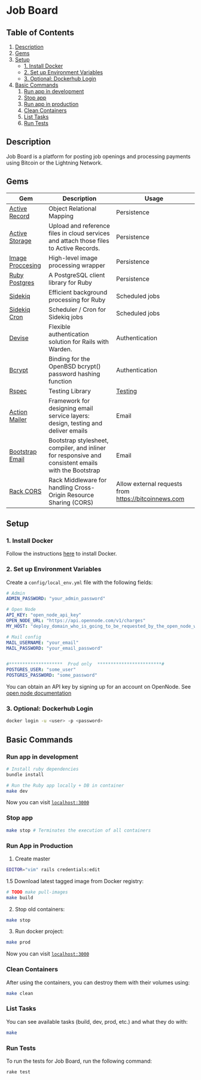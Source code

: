 # Job Board

## Table of Contents

1. [Description](#description)
2. [Gems](#gems)
3. [Setup](#setup)
    - [1. Install Docker](#1-install-docker)
    - [2. Set up Environment Variables](#2-set-up-environment-variables)
    - [3. Optional: Dockerhub Login](#3-optional-login-to-dockerhub-to-push-images)
4. [Basic Commands](#basic-commands)
    1. [Run app in development](#run-app-in-development)
    1. [Stop app](#stop-app)
    1. [Run app in production](#run-app-in-production)
    1. [Clean Containers](#clean-containers)
    1. [List Tasks](#list-tasks)
    1. [Run Tests](#run-tests)


## Description

Job Board is a platform for posting job openings and processing payments using Bitcoin or the Lightning Network.


## Gems

| Gem                                                                      | Description                                | Usage                                   |
|--------------------------------------------------------------------------|--------------------------------------------|-----------------------------------------|
| [Active Record](https://github.com/rails/rails/tree/main/activerecord)   | Object Relational Mapping                  | Persistence                             |
| [Active Storage](https://github.com/rails/rails/tree/main/activestorage) | Upload and reference files in cloud services and attach those files to Active Records. | Persistence                             |
| [Image Proccesing](https://github.com/janko/image_processing)            | High-level image processing wrapper        | Persistence                             |
| [Ruby Postgres](https://github.com/ged/ruby-pg)                          | A PostgreSQL client library for Ruby       | Persistence                             |
| [Sidekiq](https://github.com/sidekiq/sidekiq)                            | Efficient background processing for Ruby   | Scheduled jobs                          |
| [Sidekiq Cron](https://github.com/sidekiq-cron/sidekiq-cron)             | Scheduler / Cron for Sidekiq jobs          | Scheduled jobs                          |
| [Devise](https://github.com/heartcombo/devise)                           | Flexible authentication solution for Rails with Warden. | Authentication             |
| [Bcrypt](https://github.com/bcrypt-ruby/bcrypt-ruby)                     | Binding for the OpenBSD bcrypt() password hashing function | Authentication          |
| [Rspec](https://github.com/rspec/rspec-rails)                            | Testing Library                            | [Testing](spec/jobs/test_job_controller_spec.rb) |
| [Action Mailer](https://github.com/rails/rails/tree/main/actionmailer)   | Framework for designing email service layers: design, testing and deliver emails | Email                                |
| [Bootstrap Email](https://github.com/bootstrap-email/bootstrap-email)    | Bootstrap stylesheet, compiler, and inliner for responsive and consistent emails with the Bootstrap | Email                                |
| [Rack CORS](https://github.com/cyu/rack-cors)                            | Rack Middleware for handling Cross-Origin Resource Sharing (CORS) | Allow external requests from https://bitcoinnews.com |



## Setup

### 1. Install Docker

Follow the instructions [here](https://docs.docker.com/engine/install/) to install Docker.

### 2. Set up Environment Variables

Create a `config/local_env.yml` file with the following fields:

```yml
# Admin
ADMIN_PASSWORD: "your_admin_password"

# Open Node
API_KEY: "open_node_api_key"
OPEN_NODE_URL: "https://api.opennode.com/v1/charges"
MY_HOST: "deploy_domain_who_is_going_to_be_requested_by_the_open_node_webhook"

# Mail config
MAIL_USERNAME: "your_email"
MAIL_PASSWORD: "your_email_password"


#********************  Prod only  ************************#
POSTGRES_USER: "some_user"
POSTGRES_PASSWORD: "some_password"
```

You can obtain an API key by signing up for an account on OpenNode. See [open node documentation](https://developers.opennode.com/docs/creating-a-charge)

### 3. Optional: Dockerhub Login

```bash
docker login -u <user> -p <password>
```

## Basic Commands

### Run app in development

```bash
# Install ruby dependencies
bundle install

# Run the Ruby app locally + DB in container
make dev
```

Now you can visit [`localhost:3000`](http://localhost:3000)

### Stop app

```bash
make stop # Terminates the execution of all containers
```

### Run App in Production

1. Create master

```bash
EDITOR="vim" rails credentials:edit
```


1.5 Download latest tagged image from Docker registry:

```bash
# TODO make pull-images
make build
```

2. Stop old containers:

```bash
make stop
```

3. Run docker project:

```bash
make prod
```

Now you can visit [`localhost:3000`](http://localhost:3000)

### Clean Containers

After using the containers, you can destroy them with their volumes using:

```bash
make clean
```

### List Tasks

You can see available tasks (build, dev, prod, etc.) and what they do with:

```bash
make
```

### Run Tests

To run the tests for Job Board, run the following command:

```bash
rake test
```
